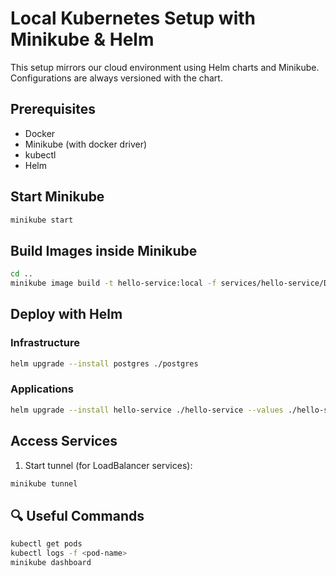 # Local Kubernetes Setup with Minikube & Helm

This setup mirrors our cloud environment using Helm charts and Minikube. 
Configurations are always versioned with the chart.

## Prerequisites

- Docker
- Minikube (with docker driver)
- kubectl
- Helm

## Start Minikube

```bash
minikube start
```

## Build Images inside Minikube

```bash
cd ..
minikube image build -t hello-service:local -f services/hello-service/Dockerfile .
```

## Deploy with Helm

### Infrastructure
```bash
helm upgrade --install postgres ./postgres
```

### Applications
```bash
helm upgrade --install hello-service ./hello-service --values ./hello-service/values.local.yaml
```

## Access Services

1. Start tunnel (for LoadBalancer services):

```bash
minikube tunnel
```

## 🔍 Useful Commands

```bash
kubectl get pods
kubectl logs -f <pod-name>
minikube dashboard
```
